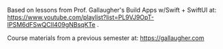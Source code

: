 Based on lessons from Prof. Gallaugher's Build Apps w/Swift + SwiftUI at: https://www.youtube.com/playlist?list=PL9VJ9OpT-IPSM6dFSwQCIl409gNBsqKTe .

Course materials from a previous semester at: https://gallaugher.com
